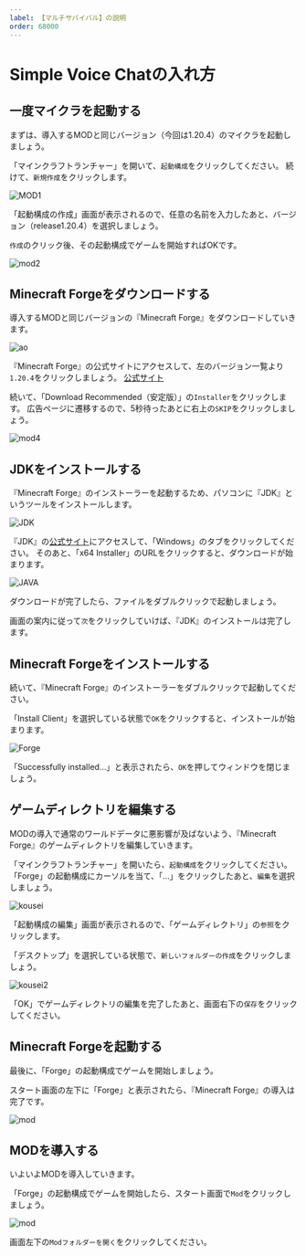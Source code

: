 ```yaml
---
label: 【マルチサバイバル】の説明
order: 68000
---
```

# Simple Voice Chatの入れ方
## 一度マイクラを起動する
  
まずは、導入するMODと同じバージョン（今回は1.20.4）のマイクラを起動しましょう。

「マインクラフトランチャー」を開いて、`起動構成`をクリックしてください。
続けて、`新規作成`をクリックします。
  
![MOD1](/image/mod1.png)
  
「起動構成の作成」画面が表示されるので、任意の名前を入力したあと、バージョン（release1.20.4）を選択しましょう。

`作成`のクリック後、その起動構成でゲームを開始すればOKです。
  
![mod2](/image/mod2.png)

## Minecraft Forgeをダウンロードする  
  
導入するMODと同じバージョンの『Minecraft Forge』をダウンロードしていきます。

![ao](/image/mod3.PNG)

『Minecraft Forge』の公式サイトにアクセスして、左のバージョン一覧より`1.20.4`をクリックしましょう。
[公式サイト](https://files.minecraftforge.net/net/minecraftforge/forge/index_1.20.4.html)
  
続いて、「Download Recommended（安定版）」の`Installer`をクリックします。
広告ページに遷移するので、5秒待ったあとに右上の`SKIP`をクリックしましょう。  

![mod4](/image/mod4.png)

## JDKをインストールする
  
『Minecraft Forge』のインストーラーを起動するため、パソコンに『JDK』というツールをインストールします。
  
![JDK](/image/mod5.png)
  
『JDK』の[公式サイト](https://www.oracle.com/jp/java/technologies/downloads/)にアクセスして、「Windows」のタブをクリックしてください。
そのあと、「x64 Installer」のURLをクリックすると、ダウンロードが始まります。
  
![JAVA](/image/mod6.png)
  
ダウンロードが完了したら、ファイルをダブルクリックで起動しましょう。
  
画面の案内に従って`次`をクリックしていけば、『JDK』のインストールは完了します。

## Minecraft Forgeをインストールする
  
続いて、『Minecraft Forge』のインストーラーをダブルクリックで起動してください。
  
「Install Client」を選択している状態で`OK`をクリックすると、インストールが始まります。

![Forge](/image/mod7.5.png)
  
「Successfully installed…」と表示されたら、`OK`を押してウィンドウを閉じましょう。

## ゲームディレクトリを編集する
  
MODの導入で通常のワールドデータに悪影響が及ばないよう、『Minecraft Forge』のゲームディレクトリを編集していきます。

「マインクラフトランチャー」を開いたら、`起動構成`をクリックしてください。
「Forge」の起動構成にカーソルを当て、「…」をクリックしたあと、`編集`を選択しましょう。
  
![kousei](/image/mod8.png)
  
「起動構成の編集」画面が表示されるので、「ゲームディレクトリ」の`参照`をクリックします。

「デスクトップ」を選択している状態で、`新しいフォルダーの作成`をクリックしましょう。
  
![kousei2](/image/mod9.png)
  
「OK」でゲームディレクトリの編集を完了したあと、画面右下の`保存`をクリックしてください。  

## Minecraft Forgeを起動する
最後に、「Forge」の起動構成でゲームを開始しましょう。
  
スタート画面の左下に「Forge」と表示されたら、『Minecraft Forge』の導入は完了です。

![mod](/image/mod10.png)

## MODを導入する  
いよいよMODを導入していきます。

「Forge」の起動構成でゲームを開始したら、スタート画面で`Mod`をクリックしましょう。
  
![mod](/image/mod11.png)
  
画面左下の`Modフォルダーを開く`をクリックしてください。



































